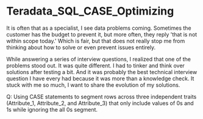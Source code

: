 # Teradata_SQL_CASE_Optimizing

It is often that as a specialist, I see data problems coming. Sometimes the customer has the budget to prevent it, but more often, they reply 'that is not within scope today.' Which is fair, but that does not really stop me from thinking about how to solve or even prevent issues entirely.

While answering a series of interview questions, I realized that one of the problems stood out. It was quite different. I had to tinker and think over solutions after testing a bit. And it was probably the best technical interview question I have every had because it was more than a knowledge check. It stuck with me so much, I want to share the evolution of my solutions.

Q: Using CASE statements to segment rows across three independent traits (Attribute_1, Attribute_2, and Attribute_3) that only include values of 0s and 1s while ignoring the all 0s segment.
